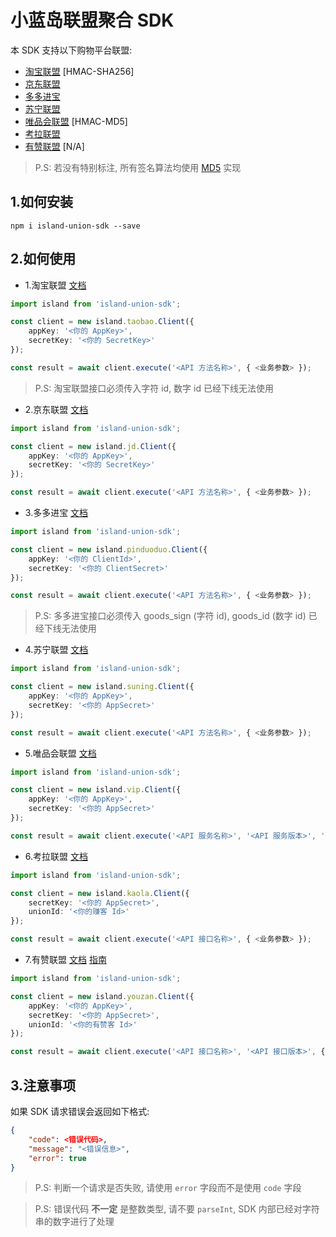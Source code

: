 # 小蓝岛联盟聚合 SDK

本 SDK 支持以下购物平台联盟:
- [淘宝联盟](https://aff-open.taobao.com) [HMAC-SHA256]
- [京东联盟](https://union.jd.com)
- [多多进宝](https://jinbao.pinduoduo.com)
- [苏宁联盟](https://sums.suning.com)
- [唯品会联盟](https://union.vip.com) [HMAC-MD5]
- [考拉联盟](https://pub.kaola.com)
- [有赞联盟](https://www.youzan.com/intro/zanke) [N/A]

> P.S: 若没有特别标注, 所有签名算法均使用 [MD5](https://en.wikipedia.org/wiki/MD5) 实现

## 1.如何安装
```
npm i island-union-sdk --save
```

## 2.如何使用
- 1.淘宝联盟 [文档](https://open.taobao.com/api.htm?docId=24518&docType=2)
```TypeScript
import island from 'island-union-sdk';

const client = new island.taobao.Client({
    appKey: '<你的 AppKey>',
    secretKey: '<你的 SecretKey>'
});

const result = await client.execute('<API 方法名称>', { <业务参数> });
```

> P.S: 淘宝联盟接口必须传入字符 id, 数字 id 已经下线无法使用

- 2.京东联盟 [文档](https://union.jd.com/openplatform/api/v2)
```TypeScript
import island from 'island-union-sdk';

const client = new island.jd.Client({
    appKey: '<你的 AppKey>',
    secretKey: '<你的 SecretKey>'
});

const result = await client.execute('<API 方法名称>', { <业务参数> });
```

- 3.多多进宝 [文档](https://open.pinduoduo.com/application/document/api?id=pdd.ddk.goods.pid.generate)

```TypeScript
import island from 'island-union-sdk';

const client = new island.pinduoduo.Client({
    appKey: '<你的 ClientId>',
    secretKey: '<你的 ClientSecret>'
});

const result = await client.execute('<API 方法名称>', { <业务参数> });
```

> P.S: 多多进宝接口必须传入 goods_sign (字符 id), goods_id (数字 id) 已经下线无法使用

- 4.苏宁联盟 [文档](https://open.suning.com/ospos/apipage/toApiMethodDetailMenuNew.do?bustypeId=3)

```TypeScript
import island from 'island-union-sdk';

const client = new island.suning.Client({
    appKey: '<你的 AppKey>',
    secretKey: '<你的 AppSecret>'
});

const result = await client.execute('<API 方法名称>', { <业务参数> });
```

- 5.唯品会联盟 [文档](https://vop.vip.com/home#/api/service/list/2)

```TypeScript
import island from 'island-union-sdk';

const client = new island.vip.Client({
    appKey: '<你的 AppKey>',
    secretKey: '<你的 AppSecret>'
});

const result = await client.execute('<API 服务名称>', '<API 服务版本>', '<API 方法名称>', { <业务参数> });
```

- 6.考拉联盟 [文档](https://kaola-haitao.oss.kaolacdn.com/a5b08dbc-e7ae-4464-9d5d-e55cdc78f121.docx?spm=a2v0d.b9947081.0.0.12fc2fbc2WT1tV&file=a5b08dbc-e7ae-4464-9d5d-e55cdc78f121.docx)
```TypeScript
import island from 'island-union-sdk';

const client = new island.kaola.Client({
    secretKey: '<你的 AppSecret>',
    unionId: '<你的赚客 Id>'
});

const result = await client.execute('<API 接口名称>', { <业务参数> });
```

- 7.有赞联盟 [文档](https://doc.youzanyun.com/list/API/1303) [指南](https://shimo.im/docs/tTwjdRYDcHvDdvQ9/read)
```TypeScript
import island from 'island-union-sdk';

const client = new island.youzan.Client({
    appKey: '<你的 AppKey>',
    secretKey: '<你的 AppSecret>',
    unionId: '<你的有赞客 Id>'
});

const result = await client.execute('<API 接口名称>', '<API 接口版本>', { <业务参数> });
```

## 3.注意事项

如果 SDK 请求错误会返回如下格式:
```JSON
{
    "code": <错误代码>,
    "message": "<错误信息>",
    "error": true
}
```

> P.S: 判断一个请求是否失败, 请使用 ``error`` 字段而不是使用 ``code`` 字段

> P.S: 错误代码 **不一定** 是整数类型, 请不要 ``parseInt``, SDK 内部已经对字符串的数字进行了处理
